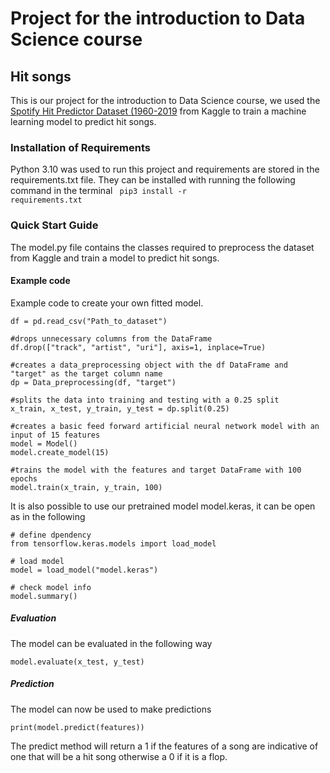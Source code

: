 # Project for the introduction to Data Science course
## Hit songs
This is our project for the introduction to Data Science course, we used the [Spotify Hit Predictor Dataset (1960-2019](https://www.kaggle.com/datasets/theoverman/the-spotify-hit-predictor-dataset/) from Kaggle to train a machine learning model to predict hit songs.

### Installation of Requirements
Python 3.10 was used to run this project and requirements are stored in the requirements.txt file. They can be installed with running the following command in the terminal <code> pip3 install -r requirements.txt</code>

### Quick Start Guide
The model.py file contains the classes required to preprocess the dataset from Kaggle and train a model to predict hit songs.
#### Example code
Example code to create your own fitted model.

    df = pd.read_csv("Path_to_dataset")
    
    #drops unnecessary columns from the DataFrame
    df.drop(["track", "artist", "uri"], axis=1, inplace=True)

    #creates a data_preprocessing object with the df DataFrame and "target" as the target column name
    dp = Data_preprocessing(df, "target")

    #splits the data into training and testing with a 0.25 split
    x_train, x_test, y_train, y_test = dp.split(0.25)

    #creates a basic feed forward artificial neural network model with an input of 15 features
    model = Model()
    model.create_model(15)

    #trains the model with the features and target DataFrame with 100 epochs
    model.train(x_train, y_train, 100)


It is also possible to use our pretrained model model.keras, it can be open as in the following

    # define dpendency
    from tensorflow.keras.models import load_model

    # load model
    model = load_model("model.keras")

    # check model info
    model.summary()

##### Evaluation
The model can be evaluated in the following way

    model.evaluate(x_test, y_test)
##### Prediction
The model can now be used to make predictions

    print(model.predict(features))

The predict method will return a 1 if the features of a song are indicative of one that will be a hit song
otherwise a 0 if it is a flop.
